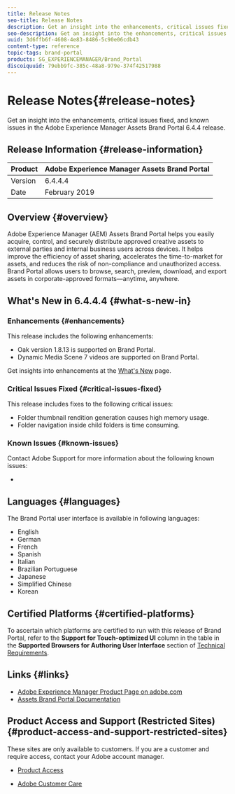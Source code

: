 ```yaml
---
title: Release Notes
seo-title: Release Notes
description: Get an insight into the enhancements, critical issues fixed, and known issues in the Adobe Experience Manager Assets Brand Portal 6.4.4.4 release.
seo-description: Get an insight into the enhancements, critical issues fixed, and known issues in the Adobe Experience Manager Assets Brand Portal 6.4.4.4 release.
uuid: 3d6ffb6f-4608-4e83-8486-5c90e06cdb43
content-type: reference
topic-tags: brand-portal
products: SG_EXPERIENCEMANAGER/Brand_Portal
discoiquuid: 79ebb9fc-385c-48a8-979e-374f42517988
---
```


# Release Notes{#release-notes}

Get an insight into the enhancements, critical issues fixed, and known issues in the Adobe Experience Manager Assets Brand Portal 6.4.4 release.

## Release Information {#release-information}

| Product |Adobe Experience Manager Assets Brand Portal |
|---|---|
| Version |6.4.4.4 |
| Date |February 2019 |

## Overview {#overview}

Adobe Experience Manager (AEM) Assets Brand Portal helps you easily acquire, control, and securely distribute approved creative assets to external parties and internal business users across devices. It helps improve the efficiency of asset sharing, accelerates the time-to-market for assets, and reduces the risk of non-compliance and unauthorized access. Brand Portal allows users to browse, search, preview, download, and export assets in corporate-approved formats—anytime, anywhere.

## What's New in 6.4.4.4 {#what-s-new-in}

### Enhancements {#enhancements}

This release includes the following enhancements:

* Oak version 1.8.13 is supported on Brand Portal.
* Dynamic Media Scene 7 videos are supported on Brand Portal.

Get insights into enhancements at the [What's New](whats-new.md) page.

### Critical Issues Fixed {#critical-issues-fixed}

This release includes fixes to the following critical issues:

* Folder thumbnail rendition generation causes high memory usage.
* Folder navigation inside child folders is time consuming.

### Known Issues {#known-issues}

Contact Adobe Support for more information about the following known issues:

* 

## Languages {#languages}

The Brand Portal user interface is available in following languages:

* English
* German
* French
* Spanish
* Italian
* Brazilian Portuguese
* Japanese
* Simplified Chinese
* Korean

## Certified Platforms {#certified-platforms}

To ascertain which platforms are certified to run with this release of Brand Portal, refer to the **Support for Touch-optimized UI** column in the table in the **Supported Browsers for Authoring User Interface** section of [Technical Requirements](https://helpx.adobe.com/experience-manager/6-4/sites/deploying/using/technical-requirements.html).

## Links {#links}

* [Adobe Experience Manager Product Page on adobe.com](http://www.adobe.com/in/marketing-cloud/experience-manager.html)
* [Assets Brand Portal Documentation](https://helpx.adobe.com/experience-manager/brand-portal/user-guide.html)

## Product Access and Support (Restricted Sites) {#product-access-and-support-restricted-sites}

These sites are only available to customers. If you are a customer and require access, contact your Adobe account manager.

* [](https://daycare.day.com) [Product Access](https://login.marketing.adobe.com)

* [Adobe Customer Care](https://helpx.adobe.com/contact.html)
